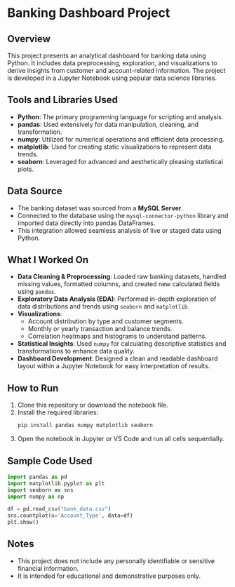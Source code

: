 # Banking Dashboard Project

## Overview
This project presents an analytical dashboard for banking data using Python. It includes data preprocessing, exploration, and visualizations to derive insights from customer and account-related information. The project is developed in a Jupyter Notebook using popular data science libraries.

## Tools and Libraries Used
- **Python**: The primary programming language for scripting and analysis.
- **pandas**: Used extensively for data manipulation, cleaning, and transformation.
- **numpy**: Utilized for numerical operations and efficient data processing.
- **matplotlib**: Used for creating static visualizations to represent data trends.
- **seaborn**: Leveraged for advanced and aesthetically pleasing statistical plots.

## Data Source
- The banking dataset was sourced from a **MySQL Server**.
- Connected to the database using the `mysql-connector-python` library and imported data directly into pandas DataFrames.
- This integration allowed seamless analysis of live or staged data using Python.

## What I Worked On
- **Data Cleaning & Preprocessing**: Loaded raw banking datasets, handled missing values, formatted columns, and created new calculated fields using `pandas`.
- **Exploratory Data Analysis (EDA)**: Performed in-depth exploration of data distributions and trends using `seaborn` and `matplotlib`.
- **Visualizations**:
  - Account distribution by type and customer segments.
  - Monthly or yearly transaction and balance trends.
  - Correlation heatmaps and histograms to understand patterns.
- **Statistical Insights**: Used `numpy` for calculating descriptive statistics and transformations to enhance data quality.
- **Dashboard Development**: Designed a clean and readable dashboard layout within a Jupyter Notebook for easy interpretation of results.

## How to Run
1. Clone this repository or download the notebook file.
2. Install the required libraries:
   ```bash
   pip install pandas numpy matplotlib seaborn
   ```
3. Open the notebook in Jupyter or VS Code and run all cells sequentially.

## Sample Code Used
```python
import pandas as pd
import matplotlib.pyplot as plt
import seaborn as sns
import numpy as np

df = pd.read_csv("bank_data.csv")
sns.countplot(x='Account_Type', data=df)
plt.show()
```

## Notes
- This project does not include any personally identifiable or sensitive financial information.
- It is intended for educational and demonstrative purposes only.
